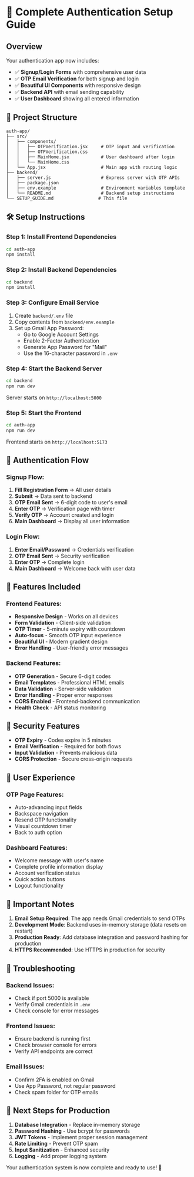 # 🚀 Complete Authentication Setup Guide

## Overview
Your authentication app now includes:
- ✅ **Signup/Login Forms** with comprehensive user data
- ✅ **OTP Email Verification** for both signup and login
- ✅ **Beautiful UI Components** with responsive design
- ✅ **Backend API** with email sending capability
- ✅ **User Dashboard** showing all entered information

## 📁 Project Structure
```
auth-app/
├── src/
│   ├── components/
│   │   ├── OTPVerification.jsx     # OTP input and verification
│   │   ├── OTPVerification.css
│   │   ├── MainHome.jsx            # User dashboard after login
│   │   └── MainHome.css
│   └── App.jsx                     # Main app with routing logic
├── backend/
│   ├── server.js                   # Express server with OTP APIs
│   ├── package.json
│   ├── env.example                 # Environment variables template
│   └── README.md                   # Backend setup instructions
└── SETUP_GUIDE.md                 # This file
```

## 🛠️ Setup Instructions

### Step 1: Install Frontend Dependencies
```bash
cd auth-app
npm install
```

### Step 2: Install Backend Dependencies
```bash
cd backend
npm install
```

### Step 3: Configure Email Service
1. Create `backend/.env` file
2. Copy contents from `backend/env.example`
3. Set up Gmail App Password:
   - Go to Google Account Settings
   - Enable 2-Factor Authentication
   - Generate App Password for "Mail"
   - Use the 16-character password in `.env`

### Step 4: Start the Backend Server
```bash
cd backend
npm run dev
```
Server starts on `http://localhost:5000`

### Step 5: Start the Frontend
```bash
cd auth-app
npm run dev
```
Frontend starts on `http://localhost:5173`

## 🔄 Authentication Flow

### Signup Flow:
1. **Fill Registration Form** → All user details
2. **Submit** → Data sent to backend
3. **OTP Email Sent** → 6-digit code to user's email
4. **Enter OTP** → Verification page with timer
5. **Verify OTP** → Account created and login
6. **Main Dashboard** → Display all user information

### Login Flow:
1. **Enter Email/Password** → Credentials verification
2. **OTP Email Sent** → Security verification
3. **Enter OTP** → Complete login
4. **Main Dashboard** → Welcome back with user data

## 🎨 Features Included

### Frontend Features:
- **Responsive Design** - Works on all devices
- **Form Validation** - Client-side validation
- **OTP Timer** - 5-minute expiry with countdown
- **Auto-focus** - Smooth OTP input experience
- **Beautiful UI** - Modern gradient design
- **Error Handling** - User-friendly error messages

### Backend Features:
- **OTP Generation** - Secure 6-digit codes
- **Email Templates** - Professional HTML emails
- **Data Validation** - Server-side validation
- **Error Handling** - Proper error responses
- **CORS Enabled** - Frontend-backend communication
- **Health Check** - API status monitoring

## 🔐 Security Features

- **OTP Expiry** - Codes expire in 5 minutes
- **Email Verification** - Required for both flows
- **Input Validation** - Prevents malicious data
- **CORS Protection** - Secure cross-origin requests

## 📱 User Experience

### OTP Page Features:
- Auto-advancing input fields
- Backspace navigation
- Resend OTP functionality
- Visual countdown timer
- Back to auth option

### Dashboard Features:
- Welcome message with user's name
- Complete profile information display
- Account verification status
- Quick action buttons
- Logout functionality

## 🚨 Important Notes

1. **Email Setup Required**: The app needs Gmail credentials to send OTPs
2. **Development Mode**: Backend uses in-memory storage (data resets on restart)
3. **Production Ready**: Add database integration and password hashing for production
4. **HTTPS Recommended**: Use HTTPS in production for security

## 🔧 Troubleshooting

### Backend Issues:
- Check if port 5000 is available
- Verify Gmail credentials in `.env`
- Check console for error messages

### Frontend Issues:
- Ensure backend is running first
- Check browser console for errors
- Verify API endpoints are correct

### Email Issues:
- Confirm 2FA is enabled on Gmail
- Use App Password, not regular password
- Check spam folder for OTP emails

## 🎯 Next Steps for Production

1. **Database Integration** - Replace in-memory storage
2. **Password Hashing** - Use bcrypt for passwords
3. **JWT Tokens** - Implement proper session management
4. **Rate Limiting** - Prevent OTP spam
5. **Input Sanitization** - Enhanced security
6. **Logging** - Add proper logging system

Your authentication system is now complete and ready to use! 🎉


